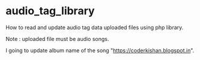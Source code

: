 # audio_tag_library
How to read and update audio tag data uploaded files using php library.  

Note : uploaded file must be audio songs.

I going to update album name of the song "https://coderkishan.blogspot.in".
